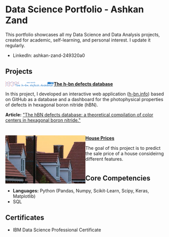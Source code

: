 # Data Science Portfolio - Ashkan Zand

This portfolio showcases all my Data Science and Data Analysis projects, created for academic, self-learning, and personal interest. I update it regularly.

* LinkedIn: ashkan-zand-249320a0

## Projects

<img align="left" width=30% src="https://github.com/AshkanZand/Data-Science-Portfolio/blob/main/images/hbn.png?raw=true"> **[The h-bn defects database]()**

In this project, I developed an interactive web application ([h-bn.info](h-bn.info)) based on GitHub as a database and a dashboard for the photophysical properties of defects in hexagonal boron nitride (hBN).

<b>Article:</b> ["The hBN defects database: a theoretical compilation of color centers in hexagonal boron nitride."](https://doi.org/10.1021/acs.jpcc.4c03404)

#

<img align="left" width="250" height="150" src="https://github.com/AshkanZand/Data-Science-Portfolio/blob/main/images/housePrice.png?raw=true"> **[House Prices]()**

The goal of this project is to predict the sale price of a house consideirng different features.
#

## Core Competencies
* <b>Languages:</b>  Python (Pandas, Numpy, Scikit-Learn, Scipy, Keras, Matplotlib)
* SQL

## Certificates
* IBM Data Science Professional Certificate
  
